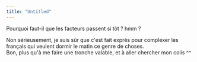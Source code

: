 ```yaml
---
title: "Untitled"
---
```


Pourquoi faut-il que les facteurs passent si tôt ? hmm ?

Non sérieusement, je suis sûr que c'est fait exprès pour complexer les
français qui veulent dormir le matin ce genre de choses.  
Bon, plus qu'à me faire une tronche valable, et à aller chercher mon colis ^^

